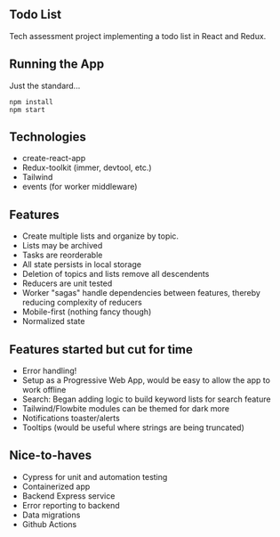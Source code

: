 ## Todo List
Tech assessment project implementing a todo list in React and Redux.

## Running the App
Just the standard...
```
npm install
npm start
```

## Technologies
- create-react-app
- Redux-toolkit (immer, devtool, etc.)
- Tailwind
- events (for worker middleware)

## Features
- Create multiple lists and organize by topic.
- Lists may be archived
- Tasks are reorderable
- All state persists in local storage
- Deletion of topics and lists remove all descendents
- Reducers are unit tested
- Worker "sagas" handle dependencies between features, thereby reducing complexity of reducers
- Mobile-first (nothing fancy though)
- Normalized state

## Features started but cut for time
- Error handling!
- Setup as a Progressive Web App, would be easy to allow the app to work offline
- Search: Began adding logic to build keyword lists for search feature
- Tailwind/Flowbite modules can be themed for dark more
- Notifications toaster/alerts
- Tooltips (would be useful where strings are being truncated)

## Nice-to-haves
- Cypress for unit and automation testing
- Containerized app
- Backend Express service
- Error reporting to backend
- Data migrations
- Github Actions


